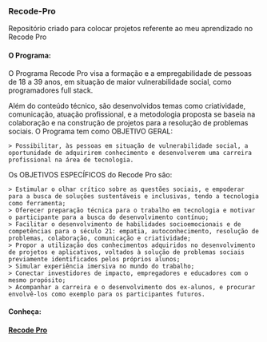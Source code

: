 ### Recode-Pro
Repositório criado para colocar projetos referente ao meu aprendizado no Recode Pro

#### O Programa:

O Programa Recode Pro visa a formação e a empregabilidade de pessoas de 18 a 39 anos, em situação de maior vulnerabilidade social, como programadores full stack.

Além do conteúdo técnico, são desenvolvidos temas como criatividade, comunicação, atuação profissional, e a metodologia proposta se baseia na colaboração e na construção de projetos para a resolução de problemas sociais.
O Programa tem como OBJETIVO GERAL:
 

    > Possibilitar, às pessoas em situação de vulnerabilidade social, a oportunidade de adquirirem conhecimento e desenvolverem uma carreira profissional na área de tecnologia.

Os OBJETIVOS ESPECÍFICOS do Recode Pro são:

    > Estimular o olhar crítico sobre as questões sociais, e empoderar para a busca de soluções sustentáveis e inclusivas, tendo a tecnologia como ferramenta;
    > Oferecer preparação técnica para o trabalho em tecnologia e motivar o participante para a busca do desenvolvimento contínuo;
    > Facilitar o desenvolvimento de habilidades socioemocionais e de competências para o século 21: empatia, autoconhecimento, resolução de problemas, colaboração, comunicação e criatividade;
    > Propor a utilização dos conhecimentos adquiridos no desenvolvimento de projetos e aplicativos, voltados à solução de problemas sociais previamente identificados pelos próprios alunos;
    > Simular experiência imersiva no mundo do trabalho; 
    > Conectar investidores de impacto, empregadores e educadores com o mesmo propósito;
    > Acompanhar a carreira e o desenvolvimento dos ex-alunos, e procurar envolvê-los como exemplo para os participantes futuros.
    
   #### Conheça:
   
   <h4> <a href="https://www.recodepro.org.br/"> Recode Pro </a>
</h4>
